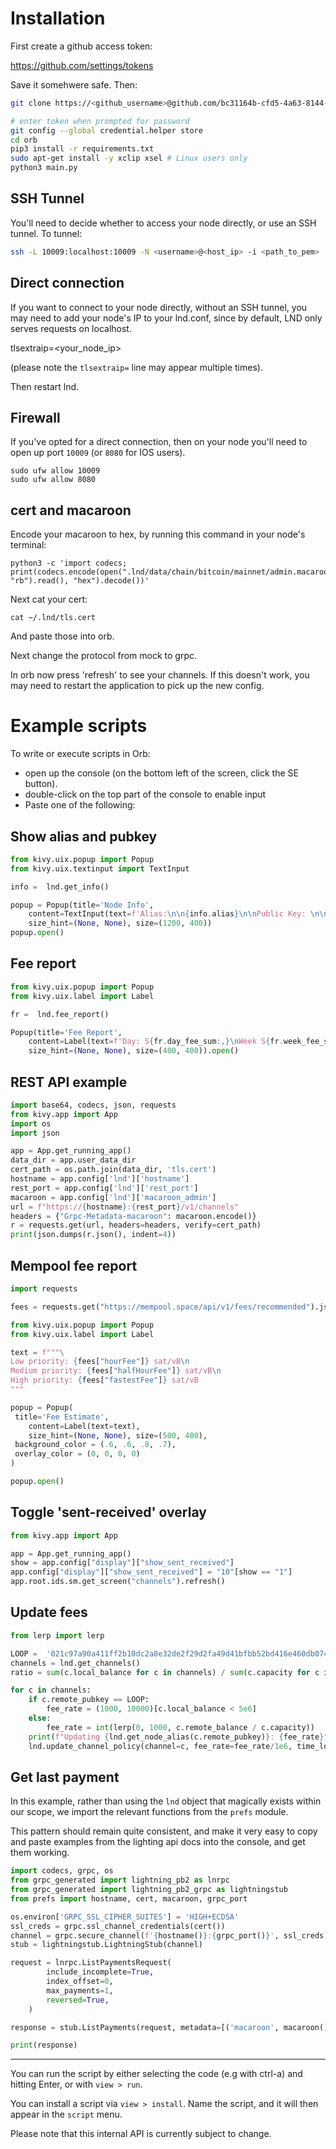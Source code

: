 # Installation

First create a github access token:

https://github.com/settings/tokens

Save it somehwere safe. Then:

```bash
git clone https://<github_username>@github.com/bc31164b-cfd5-4a63-8144-875100622b2d/orb.git

# enter token when prompted for password
git config --global credential.helper store
cd orb
pip3 install -r requirements.txt
sudo apt-get install -y xclip xsel # Linux users only
python3 main.py
```

## SSH Tunnel

You'll need to decide whether to access your node directly, or use an SSH tunnel. To tunnel:

```bash
ssh -L 10009:localhost:10009 -N <username>@<host_ip> -i <path_to_pem>
```

## Direct connection

If you want to connect to your node directly, without an SSH tunnel, you may need to add your node's IP to your lnd.conf, since by default, LND only serves requests on localhost.

tlsextraip=<your_node_ip>

(please note the `tlsextraip=` line may appear multiple times).

Then restart lnd.

## Firewall

If you've opted for a direct connection, then on your node you'll need to open up port `10009` (or `8080` for IOS users).

```
sudo ufw allow 10009
sudo ufw allow 8080
```

## cert and macaroon

Encode your macaroon to hex, by running this command in your node's terminal:

```
python3 -c 'import codecs; print(codecs.encode(open(".lnd/data/chain/bitcoin/mainnet/admin.macaroon", "rb").read(), "hex").decode())'
```

Next cat your cert:

```
cat ~/.lnd/tls.cert
```

And paste those into orb.

Next change the protocol from mock to grpc.

In orb now press 'refresh' to see your channels. If this doesn't work, you may need to restart the application to pick up the new config.

# Example scripts

To write or execute scripts in Orb:

- open up the console (on the bottom left of the screen, click the SE button).
- double-click on the top part of the console to enable input
- Paste one of the following:

## Show alias and pubkey

```python
from kivy.uix.popup import Popup
from kivy.uix.textinput import TextInput

info =  lnd.get_info()

popup = Popup(title='Node Info',
    content=TextInput(text=f'Alias:\n\n{info.alias}\n\nPublic Key: \n\n{info.identity_pubkey}'),
    size_hint=(None, None), size=(1200, 400))
popup.open()
```

## Fee report

```python
from kivy.uix.popup import Popup
from kivy.uix.label import Label

fr =  lnd.fee_report()

Popup(title='Fee Report',
    content=Label(text=f'Day: S{fr.day_fee_sum:,}\nWeek S{fr.week_fee_sum:,}\nMonth: S{fr.month_fee_sum:,}'),
    size_hint=(None, None), size=(400, 400)).open()

```

## REST API example

```python
import base64, codecs, json, requests
from kivy.app import App
import os
import json

app = App.get_running_app()
data_dir = app.user_data_dir
cert_path = os.path.join(data_dir, 'tls.cert')
hostname = app.config['lnd']['hostname']
rest_port = app.config['lnd']['rest_port']
macaroon = app.config['lnd']['macaroon_admin']
url = f"https://{hostname}:{rest_port}/v1/channels"
headers = {"Grpc-Metadata-macaroon": macaroon.encode()}
r = requests.get(url, headers=headers, verify=cert_path)
print(json.dumps(r.json(), indent=4))
```

## Mempool fee report

```python
import requests

fees = requests.get("https://mempool.space/api/v1/fees/recommended").json()

from kivy.uix.popup import Popup
from kivy.uix.label import Label

text = f"""\
Low priority: {fees["hourFee"]} sat/vB\n
Medium priority: {fees["halfHourFee"]} sat/vB\n
High priority: {fees["fastestFee"]} sat/vB
"""

popup = Popup(
 title='Fee Estimate',
    content=Label(text=text),
    size_hint=(None, None), size=(500, 400),
 background_color = (.6, .6, .8, .7),
 overlay_color = (0, 0, 0, 0)
)

popup.open()
```

## Toggle 'sent-received' overlay

```python
from kivy.app import App

app = App.get_running_app()
show = app.config["display"]["show_sent_received"]
app.config["display"]["show_sent_received"] = "10"[show == "1"]
app.root.ids.sm.get_screen("channels").refresh()
```

## Update fees

```python
from lerp import lerp

LOOP =  '021c97a90a411ff2b10dc2a8e32de2f29d2fa49d41bfbb52bd416e460db0747d0d'
channels = lnd.get_channels()
ratio = sum(c.local_balance for c in channels) / sum(c.capacity for c in channels)

for c in channels:
    if c.remote_pubkey == LOOP:
        fee_rate = (1000, 10000)[c.local_balance < 5e6]
    else:
        fee_rate = int(lerp(0, 1000, c.remote_balance / c.capacity))
    print(f"Updating {lnd.get_node_alias(c.remote_pubkey)}: {fee_rate}")
    lnd.update_channel_policy(channel=c, fee_rate=fee_rate/1e6, time_lock_delta=44)
```

## Get last payment

In this example, rather than using the `lnd` object that magically exists within our scope, we import the relevant functions from the `prefs` module.

This pattern should remain quite consistent, and make it very easy to copy and paste examples from the lighting api docs into the console, and get them working.

```python
import codecs, grpc, os
from grpc_generated import lightning_pb2 as lnrpc
from grpc_generated import lightning_pb2_grpc as lightningstub
from prefs import hostname, cert, macaroon, grpc_port

os.environ['GRPC_SSL_CIPHER_SUITES'] = 'HIGH+ECDSA'
ssl_creds = grpc.ssl_channel_credentials(cert())
channel = grpc.secure_channel(f'{hostname()}:{grpc_port()}', ssl_creds)
stub = lightningstub.LightningStub(channel)

request = lnrpc.ListPaymentsRequest(
        include_incomplete=True,
        index_offset=0,
        max_payments=1,
        reversed=True,
    )

response = stub.ListPayments(request, metadata=[('macaroon', macaroon())])

print(response)
```

------------------------------

You can run the script by either selecting the code (e.g with ctrl-a) and hitting Enter, or with `view > run`.

You can install a script via `view > install`. Name the script, and it will then appear in the `script` menu.

Please note that this internal API is currently subject to change.